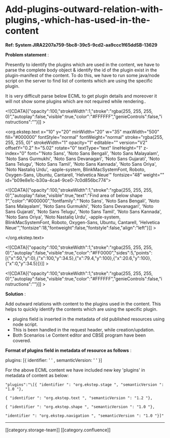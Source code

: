 # Add-plugins-outward-relation-with-plugins,-which-has-used-in-the-content

**Ref: System JIRA2207a759-5bc8-39c5-9cd2-aa9ccc1f65ddSB-13629**

**Problem statement** :&#x20;

Presently to identify the plugins which are used in the content, we have to parse the complete body object & identify the id of the plugin exist in the plugin-manifest of the content. To do this, we have to run some java/node script on the server to find list of contents which are using the specific plugin.

It is very difficult parse below ECML to get plugin details and moreover it will not show some plugins which are not required while rendering..

\<!\[CDATA\[{"opacity":100,"strokeWidth":1,"stroke":"rgba(255, 255, 255, 0)","autoplay":false,"visible":true,"color":"#FFFFFF","genieControls":false,"instructions":""}]] >

\<org.ekstep.text x="10" y="20" minWidth="20" w="35" maxWidth="500" fill="#000000" fontStyle="normal" fontWeight="normal" stroke="rgba(255, 255, 255, 0)" strokeWidth="1" opacity="1" editable="" version="V2" offsetY="0.2" h="5.02" rotate="0" textType="text" lineHeight="1" z-index="0" font="'Noto Sans', 'Noto Sans Bengali', 'Noto Sans Malayalam', 'Noto Sans Gurmukhi', 'Noto Sans Devanagari', 'Noto Sans Gujarati', 'Noto Sans Telugu', 'Noto Sans Tamil', 'Noto Sans Kannada', 'Noto Sans Oriya', 'Noto Nastaliq Urdu', -apple-system, BlinkMacSystemFont, Roboto, Oxygen-Sans, Ubuntu, Cantarell, 'Helvetica Neue'" fontsize="48" weight="" id="b09e8e1c-b30a-4ca4-9ce0-7c0d856bc774">

\<!\[CDATA\[{"opacity":100,"strokeWidth":1,"stroke":"rgba(255, 255, 255, 0)","autoplay":false,"visible":true,"text":"Find area of below shape ?","color":"#000000","fontfamily":"'Noto Sans', 'Noto Sans Bengali', 'Noto Sans Malayalam', 'Noto Sans Gurmukhi', 'Noto Sans Devanagari', 'Noto Sans Gujarati', 'Noto Sans Telugu', 'Noto Sans Tamil', 'Noto Sans Kannada', 'Noto Sans Oriya', 'Noto Nastaliq Urdu', -apple-system, BlinkMacSystemFont, Roboto, Oxygen-Sans, Ubuntu, Cantarell, 'Helvetica Neue'","fontsize":18,"fontweight":false,"fontstyle":false,"align":"left"}]] >

\</org.ekstep.text>

\<!\[CDATA\[{"opacity":100,"strokeWidth":1,"stroke":"rgba(255, 255, 255, 0)","autoplay":false,"visible":true,"color":"#FF0000","sides":5,"points":\[{"x":50,"y":0},{"x":100,"y":34.5},{"x":79.4,"y":100},{"x":20.6,"y":100},{"x":0,"y":34.5}]}]] >

\<!\[CDATA\[{"opacity":100,"strokeWidth":1,"stroke":"rgba(255, 255, 255, 0)","autoplay":false,"visible":true,"color":"#FFFFFF","genieControls":false,"instructions":""}]] >

&#x20;

**Solution** :&#x20;

Add outward relations with content to the plugins used in the content. This helps to quickly identify the contents which are using the specific plugin.

* plugins field is inserted in the metadata of old published resources using node script.
* This is been handled in the request header, while creation/updation.
* Both Scenarios i.e Content editor and CBSE program have been covered.

**Format of plugins field in metadata of resource as follows** :

plugins: \[{ identifier: ' ' , semanticVersion: ' '  }]

For the above ECML content we have included new key 'plugins' in metadata of content as below:

```
"plugins":"\[{ "identifier ": "org.ekstep.stage ", "semanticVersion ": "1.0 "},

{ "identifier ": "org.ekstep.text ", "semanticVersion ": "1.2 "},

{ "identifier ": "org.ekstep.shape ", "semanticVersion ": "1.0 "},

"identifier ": "org.ekstep.navigation ", "semanticVersion ": "1.0 "}]"
```

***

\[\[category.storage-team]] \[\[category.confluence]]
